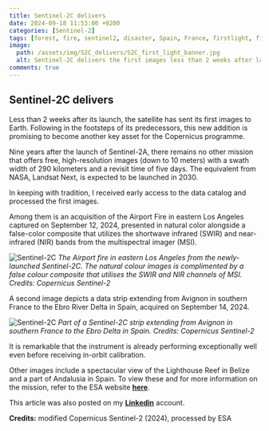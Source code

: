 ```yaml
---
title: Sentinel-2C delivers
date: 2024-09-18 11:53:00 +0200
categories: [Sentinel-2]
tags: [forest, fire, sentinel2, disaster, Spain, France, firstlight, first, MSI, multispectral]
image:
  path: /assets/img/S2C_delivers/S2C_first_light_banner.jpg
  alt: Sentinel-2C delivers the first images less than 2 weeks after launch. Here, the famous Great Blue Hole in Belize.
comments: true
---
```


## Sentinel-2C delivers

Less than 2 weeks after its launch, the satellite has sent its first images to Earth. Following in the footsteps of its predecessors, this new addition is promising to become another key asset for the Copernicus programme.

Nine years after the launch of Sentinel-2A, there remains no other mission that offers free, high-resolution images (down to 10 meters) with a swath width of 290 kilometers and a revisit time of five days. The equivalent from NASA, Landsat Next, is expected to be launched in 2030.

In keeping with tradition, I received early access to the data catalog and processed the first images.

Among them is an acquisition of the Airport Fire in eastern Los Angeles captured on September 12, 2024, presented in natural color alongside a false-color composite that utilizes the shortwave infrared (SWIR) and near-infrared (NIR) bands from the multispectral imager (MSI).

![Sentinel-2C](https://media.licdn.com/dms/image/v2/D4D22AQFu2qxnxH4MUA/feedshare-shrink_2048_1536/feedshare-shrink_2048_1536/0/1726646015053?e=1729728000&v=beta&t=Ii8pam8vS_2XW8MRYJhYegC0tvHnD4nz37Vx6QmL9c0)
_The Airport fire in eastern Los Angeles from the newly-launched Sentinel-2C. The natural colour images is complimented by a false colour composite that utilises the SWIR and NIR channels of MSI. Credits: Copernicus Sentinel-2_

A second image depicts a data strip extending from Avignon in southern France to the Ebro River Delta in Spain, acquired on September 14, 2024.

![Sentinel-2C](https://media.licdn.com/dms/image/v2/D4D22AQGTkZtMrCY9-w/feedshare-shrink_2048_1536/feedshare-shrink_2048_1536/0/1726646009047?e=1729728000&v=beta&t=MBXkheOrTbOFYb_b_25-Aaw1ORKKqBlIS9uVlAtE3Ec)
_Part of a Sentinel-2C strip extending from Avignon in southern France to the Ebro Delta in Spain. Credits: Copernicus Sentinel-2_

It is remarkable that the instrument is already performing exceptionally well even before receiving in-orbit calibration.

Other images include a spectacular view of the Lighthouse Reef in Belize and a part of Andalusia in Spain. To view these and for more information on the mission, refer to the ESA website [__here__](https://shorturl.at/XtaQQ). 


This article was also posted on my [__Linkedin__](https://www.linkedin.com/posts/lagoudakis_sentinel-2c-delivers-less-than-2-weeks-activity-7242078295578603520-Vikf?utm_source=share&utm_medium=member_desktop) account.

**Credits:** modified Copernicus Sentinel-2 (2024), processed by ESA